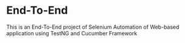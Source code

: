 # End-To-End
This is an End-To-End project of Selenium Automation of Web-based application using TestNG and Cucumber Framework
